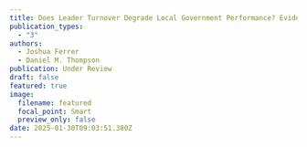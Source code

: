 ```yaml
---
title: Does Leader Turnover Degrade Local Government Performance? Evidence from Local Election Officials
publication_types:
  - "3"
authors:
  - Joshua Ferrer
  - Daniel M. Thompson
publication: Under Review
draft: false
featured: true
image:
  filename: featured
  focal_point: Smart
  preview_only: false
date: 2025-01-30T09:03:51.380Z
---
```

